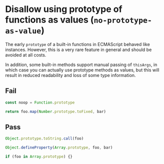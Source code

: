 # Disallow using prototype of functions as values (`no-prototype-as-value`)

The early `prototype` of a built-in functions in ECMAScript behaved like instances. However, this is a very rare feature in general and should be avoided at all costs.

In addition, some built-in methods support manual passing of `thisArgs`, in which case you can actually use prototype methods as values, but this will result in reduced readability and loss of some type information.

## Fail

```js
const noop = Function.prototype
```

```js
return foo.map(Number.prototype.toFixed, bar)
```

## Pass

```js
Object.prototype.toString.call(foo)
```

```js
Object.defineProperty(Array.prototype, foo, bar)
```

```js
if (foo in Array.prototype) {}
```
